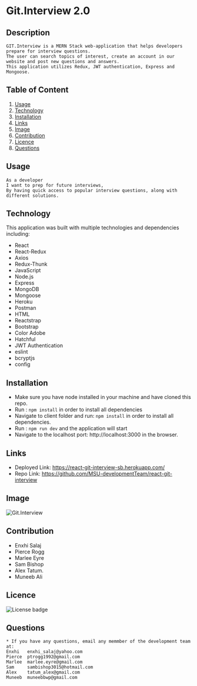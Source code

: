 # Git.Interview 2.0

## Description
```
GIT.Interview is a MERN Stack web-application that helps developers prepare for interview questions. 
The user can search topics of interest, create an account in our website and post new questions and answers. 
This application utilizes Redux, JWT authentication, Express and Mongoose. 
```
## Table of Content
 1. [Usage](#usage)
 2. [Technology](#technology)
 3. [Installation](#installation)
 4. [Links](#links)
 5. [Image](#image)
 6. [Contribution](#contribution)
 7. [Licence](#licence)
 8. [Questions](#questions)

## Usage
```
As a developer
I want to prep for future interviews,
By having quick access to popular interview questions, along with different solutions.

```
## Technology
   This application was built with multiple technologies and dependencies including:
   * React
   * React-Redux
   * Axios
   * Redux-Thunk
   * JavaScript
   * Node.js
   * Express
   * MongoDB
   * Mongoose 
   * Heroku
   * Postman
   * HTML
   * Reactstrap
   * Bootstrap 
   * Color Adobe
   * Hatchful
   * JWT Authentication 
   * eslint
   * bcryptjs
   * config

## Installation
   * Make sure you have node installed in your machine and have cloned this repo.
   * Run : ```npm install``` in order to install all dependencies 
   * Navigate to client folder and run: ```npm install``` in order to install all dependencies.
   * Run : ```npm run dev``` and the application will start 
   * Navigate to the localhost port: http://localhost:3000 in the browser.

## Links
   * Deployed Link: https://react-git-interview-sb.herokuapp.com/
   * Repo Link:     https://github.com/MSU-developmentTeam/react-git-interview

## Image
![Git.Interview](/public/assets/Images/Screenshots/main-page.png)

## Contribution
   * Enxhi Salaj
   * Pierce Rogg
   * Marlee Eyre
   * Sam Bishop
   * Alex Tatum.
   * Muneeb Ali
    
## Licence 
![License badge](https://img.shields.io/badge/license-MIT-green)

## Questions
    * If you have any questions, email any memmber of the development team at:
    Enxhi   enxhi_salaj@yahoo.com
    Pierce  ptrogg1992@gmail.com
    Marlee  marlee.eyre@gmail.com
    Sam     sambishop3015@hotmail.com
    Alex    tatum_alex@gmail.com
    Muneeb  muneebbwp@gmail.com


